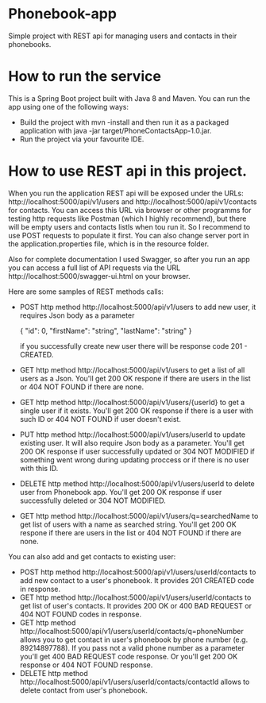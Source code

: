 # Phonebook-app
Simple project with REST api for managing users and contacts in their phonebooks.


# How to run the service
This is a Spring Boot project built with Java 8 and Maven. You can run the app using one of the following ways:
  - Build the project with mvn -install and then run it as a packaged application with java -jar target/PhoneContactsApp-1.0.jar.
  - Run the project via your favourite IDE.

# How to use REST api in this project.
When you run the application REST api will be exposed under the URLs: http://localhost:5000/api/v1/users and http://localhost:5000/api/v1/contacts for contacts.
You can access this URL via browser or other programms for testing http requests like Postman (which I highly recommend), but there will be empty users and contacts listls when tou run it. So I recommend to use POST requests to populate it first. You can also change server port in the application.properties file, which is in the resource folder.

Also for complete documentation I used Swagger, so after you run an app you can access a full list of API requests via the URL http://localhost:5000/swagger-ui.html on your browser.

Here are some samples of REST methods calls:
   - POST http method http://localhost:5000/api/v1/users to add new user, it requires Json body as a parameter 
   
       {
        "id": 0,
        "firstName": "string",
        "lastName": "string"
        }

     if you successfully create new user there will be response code 201 - CREATED.
    
   - GET http method http://localhost:5000/api/v1/users to get a list of all users as a Json.
      You'll get 200 OK respone if there are users in the list or 404 NOT FOUND if there are none.
   - GET http method http://localhost:5000/api/v1/users/{userId} to get a single user if it exists.
      You'll get 200 OK response if there is a user with such ID or 404 NOT FOUND if user doesn't exist.
   - PUT http method http://localhost:5000/api/v1/users/userId to update existing user. It will also require Json body as a parameter.
      You'll get 200 OK response if user successfully updated or 304 NOT MODIFIED if something went wrong during updating proccess or if there is no user with this ID.
   - DELETE http method http://localhost:5000/api/v1/users/userId to delete user from Phonebook app.
      You'll get 200 OK response if user successfully deleted or 304 NOT MODIFIED.
   - GET http method http://localhost:5000/api/v1/users/q=searchedName to get list of users with a name as searched string.
      You'll get 200 OK respone if there are users in the list or 404 NOT FOUND if there are none.
      
 You can also add and get contacts to existing user:
   - POST http method http://localhost:5000/api/v1/users/userId/contacts to add new contact to a user's phonebook.
      It provides 201 CREATED code in response.
   - GET http method http://localhost:5000/api/v1/users/userId/contacts to get list of user's contacts.
      It provides 200 OK or 400 BAD REQUEST or 404 NOT FOUND codes in response.
   - GET http method http://localhost:5000/api/v1/users/userId/contacts/q=phoneNumber allows you to get contact in user's phonebook by phone number (e.g. 89214897788).
      If you pass not a valid phone number as a parameter you'll get 400 BAD REQUEST code response. Or you'll get 200 OK response or 404 NOT FOUND response.
   - DELETE http method http://localhost:5000/api/v1/users/userId/contacts/contactId allows to delete contact from user's phonebook.
      
